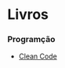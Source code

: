 # Livros
### Programção
- [Clean Code](https://github.com/aldiney-moreira/my-studies/tree/main/books/clean_code)
